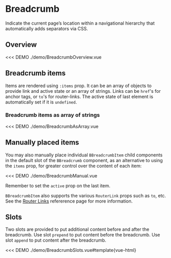 # Breadcrumb

<PageHeader>

Indicate the current page’s location within a navigational hierarchy that automatically adds separators via CSS.

</PageHeader>

## Overview

<<< DEMO ./demo/BreadcrumbOverview.vue

## Breadcrumb items

Items are rendered using `:items` prop. It can be an array of objects to provide link and active
state or an array of strings. Links can be `href`'s for anchor tags, or `to`'s for router-links.
The active state of last element is automatically set if it is `undefined`.

### Breadcrumb items as array of strings

<<< DEMO ./demo/BreadcrumbAsArray.vue

## Manually placed items

You may also manually place individual `BBreadcrumbItem` child components in the default slot of
the `BBreadcrumb` component, as an alternative to using the `items` prop, for greater control
over the content of each item:

<<< DEMO ./demo/BreadcrumbManual.vue

Remember to set the `active` prop on the last item.

`BBreadcrumbItem` also supports the various `RouterLink` props such as `to`, etc. See the
[Router Links](/docs/reference/router-links) refererence page for more information.

## Slots

Two slots are provided to put additional content before and after the breadcrumb.
Use slot `prepend` to put content before the breadcrumb. Use slot `append` to put content after the breadcrumb.

<<< DEMO ./demo/BreadcrumbSlots.vue#template{vue-html}

<ComponentReference :data="data" />

<script setup lang="ts">
import {data} from '../../data/components/breadcrumb.data'
</script>
